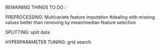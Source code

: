 REMAINING THINGS TO DO : 

PREPROCESSING:
Multivariate feature imputation #dealing with missing values better than removing by mean/median
feature selection

SPLITTING:
split data

HYPERPARAMETER TUNING:
grid search